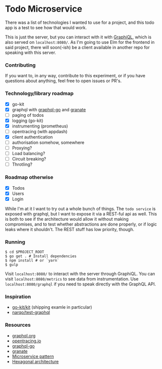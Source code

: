 # Todo Microservice

There was a list of technologies I wanted to use for a project, and this todo
app is a test to see how that would work.

This is just the server, but you can interact with it with
[GraphiQL](https://github.com/graphql/graphiql), which is also served on
`localhost:8080/`.  As I'm going to use Elm for the frontend in said project,
there will soon(-ish) be a client available in another repo for speaking with
this server.

### Contributing
If you want to, in any way, contribute to this experiment, or if you have
questions about anything, feel free to open issues or PR's.

### Technology/library roadmap
- [x] go-kit
- [x] graphql with [graphql-go](https://github.com/graphql-go/graphql) and [granate](https://github.com/granateio/granate)
- [ ] paging of todos
- [x] logging (go-kit)
- [x] instrumenting (prometheus)
- [ ] opentracing (with appdash)
- [x] client authentication
- [ ] authorisation somehow, somewhere
- [ ] Proxying?
- [ ] Load balancing?
- [ ] Circuit breaking?
- [ ] Throtling?

### Roadmap otherwise
- [x] Todos
- [x] Users
- [x] Login

While I'm at it I want to try out a whole bunch of things. The `todo service`
is exposed with graphql, but I want to expose it via a REST-ful api as well.
This is both to see if the architecture would allow it without making
compromises, and to test whether abstractions are done properly, or if logic
leaks where it shouldn't. The REST stuff has low priority, though.

### Running
```
$ cd $PROJECT_ROOT
$ go get . # Install dependencies
$ npm install # or `yarn`
$ gulp
```

Visit `localhost:8080/` to interact with the server through GraphiQL.
You can visit `localhost:8080/metrics` to see data from
instrumentation.
Use `localhost:8080/graphql` if you need to speak directly with the GraphQL API.

### Inspiration
- [go-kit/kit](github.com/go-kit/kit) (shipping examle in particular)
- [narqo/test-graphql](https://github.com/narqo/test-graphql)

### Resources
- [graphql.org](http://graphql.org/learn/)
- [opentracing.io](http://opentracing.io/documentation/)
- [graphql-go](https://github.com/graphql-go/graphql)
- [granate](https://github.com/granateio/granate)
- [Microservice pattern](http://microservices.io/patterns/microservices.html)
- [Hexagonal architecture](http://alistair.cockburn.us/Hexagonal+architecture)
